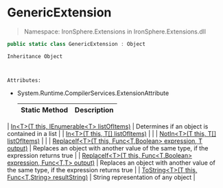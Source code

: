 ﻿


# GenericExtension

> Namespace: IronSphere.Extensions in  IronSphere.Extensions.dll



```csharp
public static class GenericExtension : Object
```

    Inheritance Object


    
    Attributes:
        
* System.Runtime.CompilerServices.ExtensionAttribute




    | Static Method | Description |
    | --- | --- |
| [In&lt;T&gt;(T this, IEnumerable&lt;T&gt; listOfItems)](GenericExtension.In-T-(T,IEnumerable-T-)) | Determines if an object is contained in a list |
| [In&lt;T&gt;(T this, T[] listOfItems)](GenericExtension.In-T-(T,T[])) |  |
| [NotIn&lt;T&gt;(T this, T[] listOfItems)](GenericExtension.NotIn-T-(T,T[])) |  |
| [ReplaceIf&lt;T&gt;(T this, Func&lt;T,Boolean&gt; expression, T output)](GenericExtension.ReplaceIf-T-(T,Func-T,Boolean-,T)) | Replaces an object with another value of the same type, if the expression returns true |
| [ReplaceIf&lt;T&gt;(T this, Func&lt;T,Boolean&gt; expression, Func&lt;T,T&gt; output)](GenericExtension.ReplaceIf-T-(T,Func-T,Boolean-,Func-T,T-)) | Replaces an object with another value of the same type, if the expression returns true |
| [ToString&lt;T&gt;(T this, Func&lt;T,String&gt; resultString)](GenericExtension.ToString-T-(T,Func-T,String-)) | String representation of any object |
